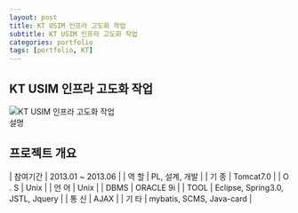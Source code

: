 ```yaml
---
layout: post
title: KT USIM 인프라 고도화 작업
subtitle: KT USIM 인프라 고도화 작업
categories: portfolio
tags: [portfolio, KT]
---
```

## KT USIM 인프라 고도화 작업
![KT USIM 인프라 고도화 작업](https://wishket.blob.core.windows.net/portfolio/calvinkr_KT_USIM_%EC%9D%B8%ED%94%84%EB%9D%BC%EA%B3%A0%EB%8F%84%ED%99%94_c562729086662bc2388e.jpg)  
설명

## 프로젝트 개요
<!-- | Number | Next number | Previous number |
| :------ |:--- | :--- |
| Five | Six | Four |
| Ten | Eleven | Nine |
| Seven | Eight | Six |
| Two | Three | One | -->

| 참여기간 | 2013.01 ~ 2013.06 |
| 역 할 | PL, 설계, 개발 |
| 기 종 | Tomcat7.0 |
| O . S | Unix |
| 언 어 | Unix |
| DBMS | ORACLE 9i |
| TOOL | Eclipse, Spring3.0, JSTL, Jquery |
| 통 신 | AJAX |
| 기 타 | mybatis, SCMS, Java-card |
